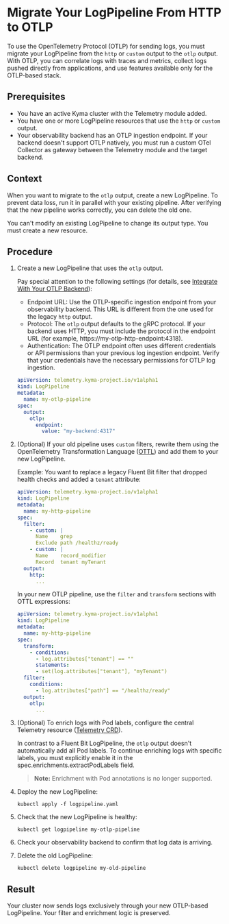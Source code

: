 # Migrate Your LogPipeline From HTTP to OTLP

To use the OpenTelemetry Protocol (OTLP) for sending logs, you must migrate your LogPipeline from the `http` or `custom` output to the `otlp` output. With OTLP, you can correlate logs with traces and metrics, collect logs pushed directly from applications, and use features available only for the OTLP-based stack.

## Prerequisites

* You have an active Kyma cluster with the Telemetry module added.
* You have one or more LogPipeline resources that use the `http` or `custom` output.
* Your observability backend has an OTLP ingestion endpoint.
  If your backend doesn't support OTLP natively, you must run a custom OTel Collector as gateway between the Telemetry module and the target backend.

## Context

When you want to migrate to the `otlp` output, create a new LogPipeline. To prevent data loss, run it in parallel with your existing pipeline. After verifying that the new pipeline works correctly, you can delete the old one.

You can't modify an existing LogPipeline to change its output type. You must create a new resource.

## Procedure

1. Create a new LogPipeline that uses the `otlp` output.

    Pay special attention to the following settings (for details, see [Integrate With Your OTLP Backend](migration-to-otlp-logs.md)):

    * Endpoint URL: Use the OTLP-specific ingestion endpoint from your observability backend. This URL is different from the one used for the legacy `http` output.
    * Protocol: The `otlp` output defaults to the gRPC protocol. If your backend uses HTTP, you must include the protocol in the endpoint URL (for example, https://my-otlp-http-endpoint:4318).
    * Authentication: The OTLP endpoint often uses different credentials or API permissions than your previous log ingestion endpoint. Verify that your credentials have the necessary permissions for OTLP log ingestion.

    ```yaml
    apiVersion: telemetry.kyma-project.io/v1alpha1
    kind: LogPipeline
    metadata:
      name: my-otlp-pipeline
    spec:
      output:
        otlp:
          endpoint:
            value: "my-backend:4317"
    ```

2. (Optional) If your old pipeline uses `custom` filters, rewrite them using the OpenTelemetry Transformation Language ([OTTL](https://github.com/open-telemetry/opentelemetry-collector-contrib/blob/main/pkg/ottl/README.md)) and add them to your new LogPipeline.
  
   Example: You want to replace a legacy Fluent Bit filter that dropped health checks and added a `tenant` attribute:

   ```yaml
   apiVersion: telemetry.kyma-project.io/v1alpha1
   kind: LogPipeline
   metadata:
     name: my-http-pipeline
   spec:
     filter:
       - custom: |
         Name    grep
         Exclude path /healthz/ready
       - custom: |
         Name    record_modifier
         Record  tenant myTenant
     output:
       http:
         ...
   ```

   In your new OTLP pipeline, use the `filter` and `transform` sections with OTTL expressions:

   ```yaml
   apiVersion: telemetry.kyma-project.io/v1alpha1
   kind: LogPipeline
   metadata:
     name: my-http-pipeline
   spec:
     transform:
       - conditions:
         - log.attributes["tenant"] == ""
         statements:
         - set(log.attributes["tenant"], "myTenant")
     filter:
       conditions:
         - log.attributes["path"] == "/healthz/ready"
     output:
       otlp:
         ...
   ```

3. (Optional) To enrich logs with Pod labels, configure the central Telemetry resource ([Telemetry CRD](https://kyma-project.io/#/telemetry-manager/user/resources/01-telemetry)).

   In contrast to a Fluent Bit LogPipeline, the `otlp` output doesn't automatically add all Pod labels. To continue enriching logs with specific labels, you must explicitly enable it in the spec.enrichments.extractPodLabels field.

   > **Note:** Enrichment with Pod annotations is no longer supported.

4. Deploy the new LogPipeline:

   ```shell
   kubectl apply -f logpipeline.yaml
   ```

5. Check that the new LogPipeline is healthy:

   ```shell
   kubectl get logpipeline my-otlp-pipeline
   ```

6. Check your observability backend to confirm that log data is arriving.

7. Delete the old LogPipeline:

   ```shell
   kubectl delete logpipeline my-old-pipeline
   ```

## Result

Your cluster now sends logs exclusively through your new OTLP-based LogPipeline. Your filter and enrichment logic is preserved.

